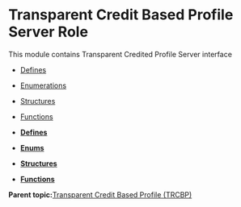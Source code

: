 # Transparent Credit Based Profile Server Role

This module contains Transparent Credited Profile Server interface

-   [Defines](GUID-C11241E1-5A96-4825-ABA7-B4045381B602.md)
-   [Enumerations](GUID-1A0D03AA-448E-4714-BBF8-67A0FC83B584.md)
-   [Structures](GUID-D0A4134B-02B2-4D64-9803-BAE2952D727A.md)
-   [Functions](GUID-3C6DA67B-6B8B-4EE9-8ADE-6C1159144535.md)

-   **[Defines](GUID-C11241E1-5A96-4825-ABA7-B4045381B602.md)**  

-   **[Enums](GUID-1A0D03AA-448E-4714-BBF8-67A0FC83B584.md)**  

-   **[Structures](GUID-D0A4134B-02B2-4D64-9803-BAE2952D727A.md)**  

-   **[Functions](GUID-3C6DA67B-6B8B-4EE9-8ADE-6C1159144535.md)**  


**Parent topic:**[Transparent Credit Based Profile \(TRCBP\)](GUID-4E4DAE13-1BCF-48DE-864E-DC821097161F.md)

